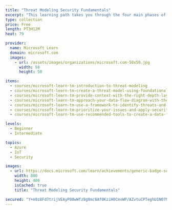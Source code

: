 ```yaml
---
title: "Threat Modeling Security Fundamentals"
excerpt: "This learning path takes you through the four main phases of threat modeling, explains the differences between each data-flow diagram element, walks you through the threat modeling framework, recommends different tools and gives you a step-by-step guide on creating proper data-flow diagrams."
type: collection
price: Free
length: PT3H12M
heat: 79

provider:
  name: Microsoft Learn
  domain: microsoft.com
  images:
    - url: /assets/images/organizations/microsoft.com-50x50.jpg
      width: 50
      height: 50

items:
  - courses/microsoft-learn-tm-introduction-to-threat-modeling
  - courses/microsoft-learn-tm-create-a-threat-model-using-foundational-data-flow-diagram-elements
  - courses/microsoft-learn-tm-provide-context-with-the-right-depth-layer
  - courses/microsoft-learn-tm-approach-your-data-flow-diagram-with-the-right-threat-model-focus
  - courses/microsoft-learn-tm-use-a-framework-to-identify-threats-and-find-ways-to-reduce-or-eliminate-risk
  - courses/microsoft-learn-tm-prioritize-your-issues-and-apply-security-controls
  - courses/microsoft-learn-tm-use-recommended-tools-to-create-a-data-flow-diagram

levels:
  - Beginner
  - Intermediate

topics:
  - Azure
  - IoT
  - Security

images:
  - url: https://docs.microsoft.com/learn/achievements/generic-badge-social.png
    width: 800
    height: 400
    isCached: true
    title: "Threat Modeling Security Fundamentals"

secured: "Y+m9z8Fd7trijVEAyP00wWfz8g8mc8Af0KziH0CmvWP/AZvtuCPTeghU1N07MJNUI0NjwM0bjkJgU0iaedeR29cc+WczVt1ArPDYD5V+1rEkFwEXJVUq4Ta+Djmo9dZM/1rMW0LdXXXi0VG650EdfQ88BuXowrCSNwsKHu1xMR9366JKKZfKgutlNyXPIa6fChDRUxH5pWhW1NyejrRqSndzIhfceY75oJp3Ko2WPqZkULI7gkFxCjdGmxdTAwfdyAwHTPNipg5W6w4+hmS9hZjkspiaoqcLiFW6Hor7sJodxI0wErw8tYZGclPLnGE/2KSJAx5DQUwhfOYeag8Vcw==;fnSLLWThn5jGvGqRfCRmYQ=="
---
```



